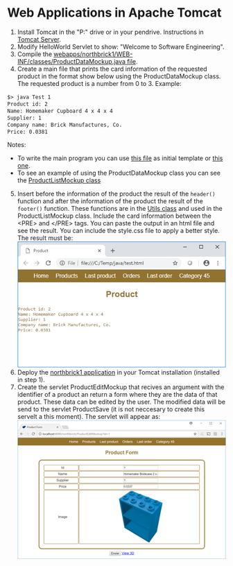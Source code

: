 # Web Applications in Apache Tomcat

1.	Install Tomcat in the "P:" drive or in your pendrive. Instructions in [Tomcat Server](/CS/Tomcat).
2.	Modify HelloWorld Servlet to show: "Welcome to Software Engineering".
3.	Compile the [webapps/northbrick1/WEB-INF/classes/ProductDataMockup.java file](https://github.com/nicolasserrano/CS/blob/master/webapps/northbrick1/WEB-INF/classes/ProductDataMockup.java).
4.	Create a main file that prints the card information of the requested product in the format show below using the ProductDataMockup class. The requested product is a number from 0 to 3. Example:
```
$> java Test 1
Product id: 2
Name: Homemaker Cupboard 4 x 4 x 4
Supplier: 1
Company name: Brick Manufactures, Co.
Price: 0.0381
```
Notes: 
  - To write the main program you can use [this file](https://nicolasserrano.github.io/CS/JDK#jdk-primer-programa) as initial template or [this one](https://books.trinket.io/thinkjava2/chapter1.html#sec11).
  - To see an example of using the ProductDataMockup class you can see the [ProductListMockup class](https://github.com/nicolasserrano/CS/blob/master/webapps/northbrick1/WEB-INF/classes/ProductListMockup.java)
5. Insert before the information of the product the result of the `header()` function and after the information of the product the result of the `footer()` function. These functions are in the [Utils class](https://github.com/nicolasserrano/CS/blob/master/webapps/northbrick1/WEB-INF/classes/Utils.java) and used in the ProductListMockup class. Include the card information between the &lt;PRE&gt; and &lt;/PRE&gt; tags. You can paste the output in an html file and see the result. You can include the style.css file to apply a better style. The result must be:
![ProductCard](images/ProductCard.png)
6.	Deploy the [northbrick1 application](https://github.com/nicolasserrano/CS/blob/master/webapps/northbrick1) in your Tomcat installation (installed in step 1).
7. Create the servlet ProductEditMockup that recives an argument with the identifier of a product an return a form where they are the data of that product. These data can be edited by the user. The modified data will be send to the servlet ProductSave (it is not neccesary to create this servelt a this moment). The servlet will appear as:
![ProductEditMockup](images/ProductEditMockup.png)

